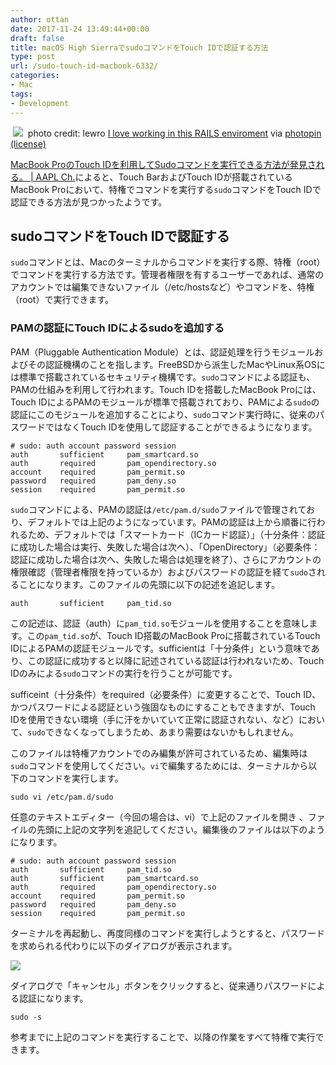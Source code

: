 ```yaml
---
author: ottan
date: 2017-11-24 13:49:44+00:00
draft: false
title: macOS High SierraでsudoコマンドをTouch IDで認証する方法
type: post
url: /sudo-touch-id-macbook-6332/
categories:
- Mac
tags:
- Development
---
```


 ![](/uploads/2017/11/171124-5a17d0bf5b9b9.png)
 photo credit: lewro [I love working in this RAILS enviroment](http://www.flickr.com/photos/61128561@N00/3795782148) via [photopin](http://photopin.com) [(license)](https://creativecommons.org/licenses/by-nc-nd/2.0/) 



[MacBook ProのTouch IDを利用してSudoコマンドを実行できる方法が発見される。 | AAPL Ch.](https://applech2.com/archives/20171117-how-to-use-sudo-command-with-touch-id.html)によると、Touch BarおよびTouch IDが搭載されているMacBook Proにおいて、特権でコマンドを実行する`sudo`コマンドをTouch IDで認証できる方法が見つかったようです。





## sudoコマンドをTouch IDで認証する





`sudo`コマンドとは、Macのターミナルからコマンドを実行する際、特権（root）でコマンドを実行する方法です。管理者権限を有するユーザーであれば、通常のアカウントでは編集できないファイル（/etc/hostsなど）やコマンドを、特権（root）で実行できます。





### PAMの認証にTouch IDによるsudoを追加する





PAM（Pluggable Authentication Module）とは、認証処理を行うモジュールおよびその認証機構のことを指します。FreeBSDから派生したMacやLinux系OSには標準で搭載されているセキュリティ機構です。`sudo`コマンドによる認証も、PAMの仕組みを利用して行われます。Touch IDを搭載したMacBook Proには、Touch IDによるPAMのモジュールが標準で搭載されており、PAMによる`sudo`の認証にこのモジュールを追加することにより、`sudo`コマンド実行時に、従来のパスワードではなくTouch IDを使用して認証することができるようになります。




    
    # sudo: auth account password session
    auth       sufficient     pam_smartcard.so
    auth       required       pam_opendirectory.so
    account    required       pam_permit.so
    password   required       pam_deny.so
    session    required       pam_permit.so





`sudo`コマンドによる、PAMの認証は`/etc/pam.d/sudo`ファイルで管理されており、デフォルトでは上記のようになっています。PAMの認証は上から順番に行われるため、デフォルトでは「スマートカード（ICカード認証）」（十分条件：認証に成功した場合は実行、失敗した場合は次へ）、「OpenDirectory」（必要条件：認証に成功した場合は次へ、失敗した場合は処理を終了）、さらにアカウントの権限確認（管理者権限を持っているか）およびパスワードの認証を経て`sudo`されることになります。このファイルの先頭に以下の記述を追記します。




    
    auth       sufficient     pam_tid.so





この記述は、認証（auth）に`pam_tid.so`モジュールを使用することを意味します。この`pam_tid.so`が、Touch ID搭載のMacBook Proに搭載されているTouch IDによるPAMの認証モジュールです。sufficientは「十分条件」という意味であり、この認証に成功すると以降に記述されている認証は行われないため、Touch IDのみによる`sudo`コマンドの実行を行うことが可能です。





sufficeint（十分条件）をrequired（必要条件）に変更することで、Touch ID、かつパスワードによる認証という強固なものにすることもできますが、Touch IDを使用できない環境（手に汗をかいていて正常に認証されない、など）において、`sudo`できなくなってしまうため、あまり需要はないかもしれません。





このファイルは特権アカウントでのみ編集が許可されているため、編集時は`sudo`コマンドを使用してください。`vi`で編集するためには、ターミナルから以下のコマンドを実行します。




    
    sudo vi /etc/pam.d/sudo





任意のテキストエディター（今回の場合は、vi）で上記のファイルを開き
、ファイルの先頭に上記の文字列を追記してください。編集後のファイルは以下のようになります。




    
    # sudo: auth account password session
    auth       sufficient     pam_tid.so
    auth       sufficient     pam_smartcard.so
    auth       required       pam_opendirectory.so
    account    required       pam_permit.so
    password   required       pam_deny.so
    session    required       pam_permit.so





ターミナルを再起動し、再度同様のコマンドを実行しようとすると、パスワードを求められる代わりに以下のダイアログが表示されます。





![](/uploads/2017/11/171124-5a17d3e01da34.png)






ダイアログで「キャンセル」ボタンをクリックすると、従来通りパスワードによる認証になります。




    
    sudo -s





参考までに上記のコマンドを実行することで、以降の作業をすべて特権で実行できます。

